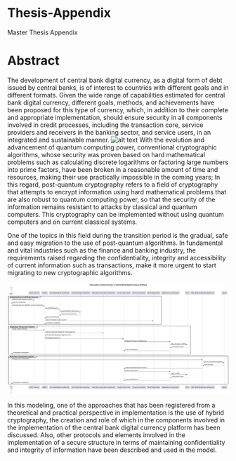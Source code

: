 # Thesis-Appendix
Master Thesis Appendix

# Abstract
The development of central bank digital currency, as a digital form of debt issued by central banks, is of interest to countries with different goals and in different formats. Given the wide range of capabilities estimated for central bank digital currency, different goals, methods, and achievements have been proposed for this type of currency, which, in addition to their complete and appropriate implementation, should ensure security in all components involved in credit processes, including the transaction core, service providers and receivers in the banking sector, and service users, in an integrated and sustainable manner.
![alt text](Draft_Model-Desc_Diagram.png "Draft Model Desc Diagram")
With the evolution and advancement of quantum computing power, conventional cryptographic algorithms, whose security was proven based on hard mathematical problems such as calculating discrete logarithms or factoring large numbers into prime factors, have been broken in a reasonable amount of time and resources, making their use practically impossible in the coming years; In this regard, post-quantum cryptography refers to a field of cryptography that attempts to encrypt information using hard mathematical problems that are also robust to quantum computing power, so that the security of the information remains resistant to attacks by classical and quantum computers. This cryptography can be implemented without using quantum computers and on current classical systems. 

One of the topics in this field during the transition period is the gradual, safe and easy migration to the use of post-quantum algorithms. In fundamental and vital industries such as the finance and banking industry, the requirements raised regarding the confidentiality, integrity and accessibility of current information such as transactions, make it more urgent to start migrating to new cryptographic algorithms.

![alt text](TransactionFlow.png "Transaction Flow")

In this modeling, one of the approaches that has been registered from a theoretical and practical perspective in implementation is the use of hybrid cryptography, the creation and role of which in the components involved in the implementation of the central bank digital currency platform has been discussed. Also, other protocols and elements involved in the implementation of a secure structure in terms of maintaining confidentiality and integrity of information have been described and used in the model.
